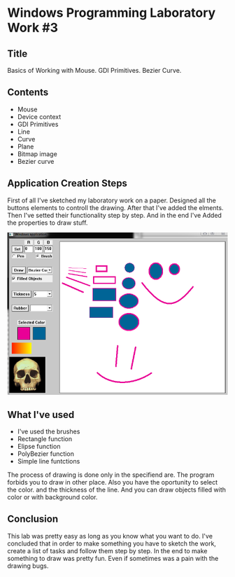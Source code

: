 # Windows Programming Laboratory Work #3

## Title
Basics of Working with Mouse. GDI Primitives. Bezier Curve.

## Contents
- Mouse
- Device context
- GDI Primitives
- Line
- Curve
- Plane
- Bitmap image
- Bezier curve

## Application Creation Steps
First of all I've sketched my laboratory work on a paper. Designed all the buttons elements to controll the drawing. After that I've added the elments. Then I've setted their functionality step by step. And in the end I've Added the properties to draw stuff.

![Result images](https://github.com/TUM-FAF/WP-FAF-111-Terman-Sergiu/blob/master/Lab%233/result.PNG?raw=true)

## What I've used
- I've used the brushes
- Rectangle function
- Elipse function
- PolyBezier function
- Simple line funtctions

The process of drawing is done only in the specifiend are. The program forbids you to draw in other place. Also you have the oportunity to select the color. and the thickness of the line. And you can draw objects filled with color or with background color.

## Conclusion
This lab was pretty easy as long as you know what you want to do. I've concluded that in order to make something you have to sketch the work, create a list of tasks and follow them step by step. In the end to make something to draw was pretty fun. Even if sometimes was a pain with the drawing bugs.